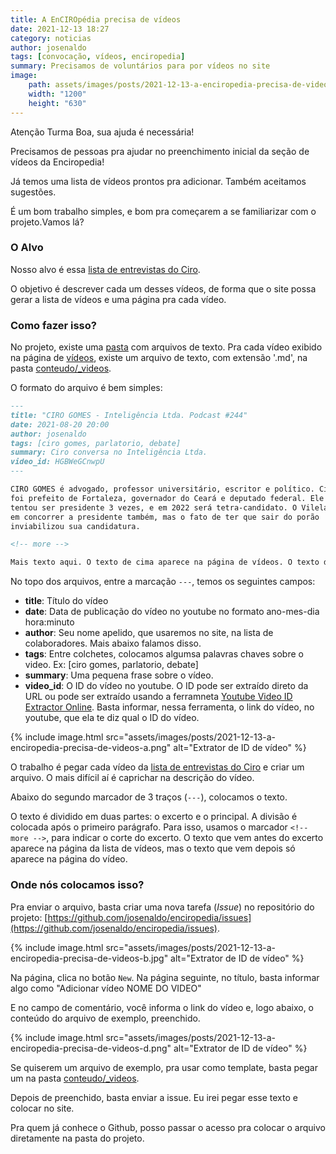 ```yaml
---
title: A EnCIROpédia precisa de vídeos
date: 2021-12-13 18:27
category: noticias
author: josenaldo
tags: [convocação, vídeos, enciropedia]
summary: Precisamos de voluntários para por vídeos no site
image:
    path: assets/images/posts/2021-12-13-a-enciropedia-precisa-de-videos.jpg
    width: "1200"
    height: "630"
---
```


Atenção Turma Boa, sua ajuda é necessária!

Precisamos de pessoas pra ajudar no preenchimento inicial da seção de vídeos da Enciropedia!

<!-- more -->

Já temos uma lista de vídeos prontos pra adicionar. Também aceitamos sugestões.

É um bom trabalho simples, e bom pra começarem a se familiarizar com o projeto.Vamos lá?

### O Alvo

Nosso alvo é essa [lista de entrevistas do Ciro](https://www.youtube.com/playlist?list=PLUZtVUpn6Q5M5EmW7xwSHen__W_Vu0HyQ).

O objetivo é descrever cada um desses vídeos, de forma que o site possa gerar a lista de vídeos e uma página pra cada vídeo.

### Como fazer isso?

No projeto, existe uma [pasta](https://github.com/josenaldo/enciropedia/tree/main/conteudo/_videos) com arquivos de texto. Pra cada vídeo exibido na página de [vídeos](https://www.enciropedia.com.br/videos/), existe um arquivo de texto, com extensão '.md', na pasta [conteudo/_videos](https://github.com/josenaldo/enciropedia/tree/main/conteudo/_videos).

O formato do arquivo é bem simples:

```md
---
title: "CIRO GOMES - Inteligência Ltda. Podcast #244"
date: 2021-08-20 20:00
author: josenaldo
tags: [ciro gomes, parlatorio, debate]
summary: Ciro conversa no Inteligência Ltda.
video_id: HGBWeGCnwpU
---

CIRO GOMES é advogado, professor universitário, escritor e político. Ciro já
foi prefeito de Fortaleza, governador do Ceará e deputado federal. Ele já
tentou ser presidente 3 vezes, e em 2022 será tetra-candidato. O Vilela pensou
em concorrer a presidente também, mas o fato de ter que sair do porão
inviabilizou sua candidatura.

<!-- more -->

Mais texto aqui. O texto de cima aparece na página de vídeos. O texto de baixo só aparece na página do vídeo.

```

No topo dos arquivos, entre a marcação `---`, temos os seguintes campos:

- **title**: Título do vídeo
- **date**: Data de publicação do vídeo no youtube no formato ano-mes-dia hora:minuto
- **author**: Seu nome apelido, que usaremos no site, na lista de colaboradores. Mais abaixo falamos disso.
- **tags**: Entre colchetes, colocamos algumsa palavras chaves sobre o video. Ex: [ciro gomes, parlatorio, debate]
- **summary**: Uma pequena frase sobre o vídeo.
- **video_id**: O ID do vídeo no youtube. O ID pode ser extraído direto da URL ou pode ser extraído usando a ferramneta [Youtube Video ID Extractor Online](https://freemediatools.com/youtubevideoid). Basta informar, nessa ferramenta, o link do vídeo, no youtube, que ela te diz qual o ID do vídeo.

{% include image.html
    src="assets/images/posts/2021-12-13-a-enciropedia-precisa-de-videos-a.png"
    alt="Extrator de ID de vídeo" %}

O trabalho é pegar cada vídeo da [lista de entrevistas do Ciro](https://www.youtube.com/playlist?list=PLUZtVUpn6Q5M5EmW7xwSHen__W_Vu0HyQ) e criar um arquivo. O mais difícil aí é caprichar na descrição do vídeo.

Abaixo do segundo marcador de 3 traços (`---`), colocamos o texto.

O texto é dividido em duas partes: o excerto e o principal. A divisão é colocada após o primeiro parágrafo. Para isso, usamos o marcador `<!-- more -->`, para indicar o corte do excerto. O texto que vem antes do excerto aparece na página da lista de vídeos, mas o texto que vem depois só aparece na página do vídeo.

### Onde nós colocamos isso?

Pra enviar o arquivo, basta criar uma nova tarefa (*Issue*) no repositório do projeto: [https://github.com/josenaldo/enciropedia/issues](https://github.com/josenaldo/enciropedia/issues).

{% include image.html
    src="assets/images/posts/2021-12-13-a-enciropedia-precisa-de-videos-b.jpg"
    alt="Extrator de ID de vídeo" %}

Na página, clica no botão `New`. Na página seguinte, no título, basta informar algo como "Adicionar vídeo NOME DO VIDEO"

E no campo de comentário, você informa o link do vídeo e, logo abaixo, o conteúdo do arquivo de exemplo, preenchido.

{% include image.html
    src="assets/images/posts/2021-12-13-a-enciropedia-precisa-de-videos-d.png"
    alt="Extrator de ID de vídeo" %}

Se quiserem um arquivo de exemplo, pra usar como template, basta pegar um na pasta [conteudo/_videos](https://raw.githubusercontent.com/josenaldo/enciropedia/main/conteudo/_videos/ciro-no-inteligencia-limitada.md).

Depois de preenchido, basta enviar a issue. Eu irei pegar esse texto e colocar no site.

Pra quem já conhece o Github, posso passar o acesso pra colocar o arquivo diretamente na pasta do projeto.
